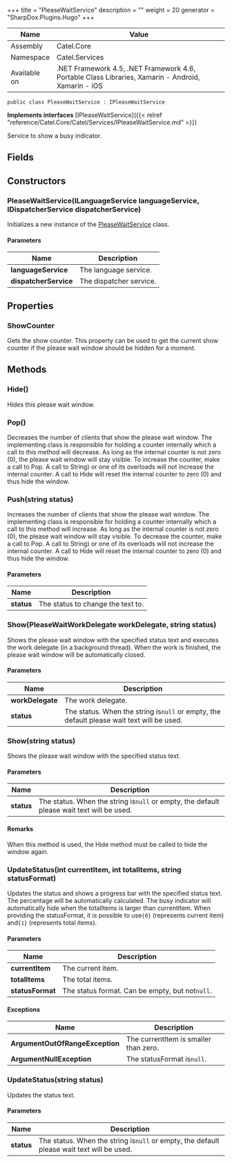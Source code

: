 

+++
title = "PleaseWaitService" 
description = ""
weight = 20
generator = "SharpDox.Plugins.Hugo"
+++

Name|Value
---|---
Assembly|Catel.Core
Namespace|Catel.Services
Available on|.NET Framework 4.5, .NET Framework 4.6, Portable Class Libraries, Xamarin - Android, Xamarin - iOS

```
public class PleaseWaitService : IPleaseWaitService
```

**Implements interfaces**
[IPleaseWaitService]({{&lt; relref "reference/Catel.Core/Catel/Services/IPleaseWaitService.md" &gt;}})

Service to show a busy indicator.

## Fields

## Constructors

### PleaseWaitService(ILanguageService languageService, IDispatcherService dispatcherService)

Initializes a new instance of the [PleaseWaitService](#) class.

#### Parameters

Name|Description
---|---
**languageService**|The language service.
**dispatcherService**|The dispatcher service.

## Properties

### ShowCounter

Gets the show counter. This property can be used to get the current show counter if the please wait window should be hidden for a moment.

## Methods

### Hide()

Hides this please wait window.

### Pop()

Decreases the number of clients that show the please wait window. The implementing class is responsible for holding a counter internally which a call to this method will decrease. As long as the internal counter is not zero (0), the please wait window will stay visible. To increase the counter, make a call to Pop. A call to String) or one of its overloads will not increase the internal counter. A call to Hide will reset the internal counter to zero (0) and thus hide the window.

### Push(string status)

Increases the number of clients that show the please wait window. The implementing class is responsible for holding a counter internally which a call to this method will increase. As long as the internal counter is not zero (0), the please wait window will stay visible. To decrease the counter, make a call to Pop. A call to String) or one of its overloads will not increase the internal counter. A call to Hide will reset the internal counter to zero (0) and thus hide the window.

#### Parameters

Name|Description
---|---
**status**|The status to change the text to.

### Show(PleaseWaitWorkDelegate workDelegate, string status)

Shows the please wait window with the specified status text and executes the work delegate (in a background thread). When the work is finished, the please wait window will be automatically closed.

#### Parameters

Name|Description
---|---
**workDelegate**|The work delegate.
**status**|The status. When the string is`null` or empty, the default please wait text will be used.

### Show(string status)

Shows the please wait window with the specified status text.

#### Parameters

Name|Description
---|---
**status**|The status. When the string is`null` or empty, the default please wait text will be used.

#### Remarks

When this method is used, the Hide method must be called to hide the window again.

### UpdateStatus(int currentItem, int totalItems, string statusFormat)

Updates the status and shows a progress bar with the specified status text. The percentage will be automatically calculated. The busy indicator will automatically hide when the totalItems is larger than currentItem. When providing the statusFormat, it is possible to use`{0}` (represents current item) and`{1}` (represents total items).

#### Parameters

Name|Description
---|---
**currentItem**|The current item.
**totalItems**|The total items.
**statusFormat**|The status format. Can be empty, but not`null`.

#### Exceptions

Name|Description
---|---
**ArgumentOutOfRangeException**|The currentItem is smaller than zero.
**ArgumentNullException**|The statusFormat is`null`.

### UpdateStatus(string status)

Updates the status text.

#### Parameters

Name|Description
---|---
**status**|The status. When the string is`null` or empty, the default please wait text will be used.

